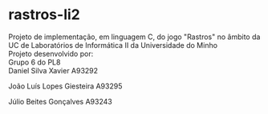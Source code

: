 <h1>rastros-li2</h1>
Projeto de implementação, em linguagem C, do jogo "Rastros" no âmbito da UC de Laboratórios de Informática II da Universidade do Minho
</br> 
Projeto desenvolvido por:
</br>
Grupo 6 do PL8
</br>
Daniel Silva Xavier A93292

João Luís Lopes Giesteira A93295

Júlio Beites Gonçalves A93243
